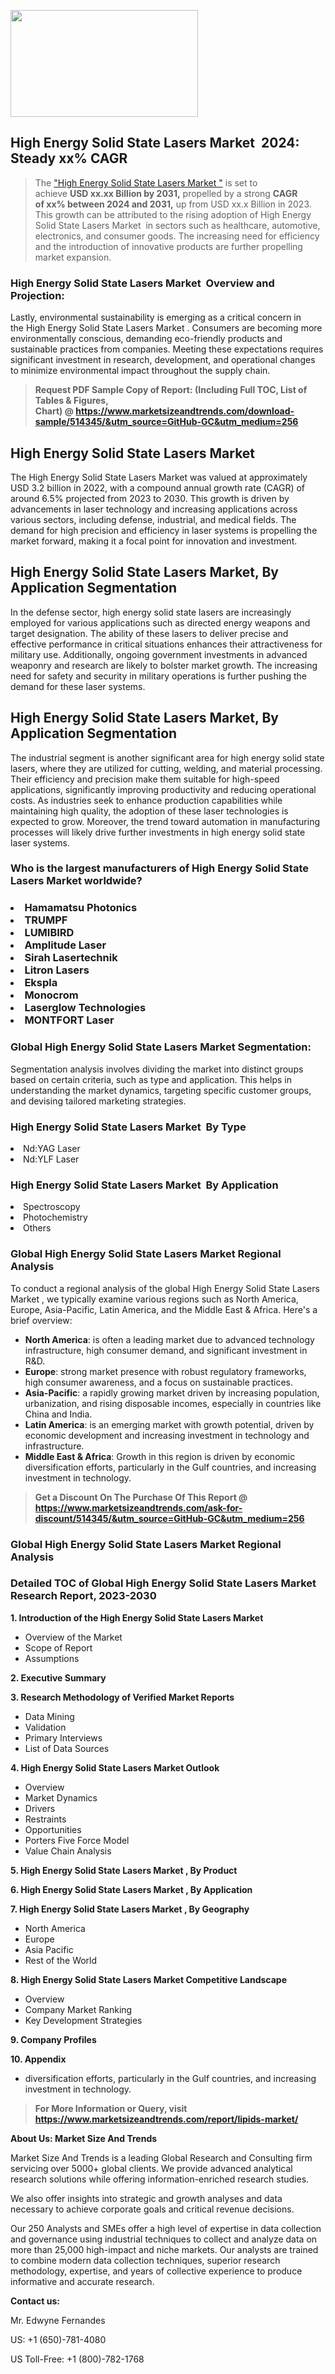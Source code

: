 <p><img class="alignnone size-medium wp-image-20088" src="https://ffe5etoiles.com/wp-content/uploads/2024/12/MST1-300x171.png" alt="" width="300" height="171" /></p><h2 id="ember46" class="ember-view reader-text-block__heading-2">High Energy Solid State Lasers Market &nbsp;2024: Steady&nbsp;xx% CAGR</h2><blockquote id="ember47" class="ember-view reader-text-block__blockquote">The&nbsp;<a class="app-aware-link " href="https://www.marketsizeandtrends.com/download-sample/514345/&utm_source=GitHub-GC&utm_medium=256" target="_blank" data-test-app-aware-link="">"High Energy Solid State Lasers Market "</a>&nbsp;is set to achieve&nbsp;<strong>USD&nbsp;xx.xx&nbsp;Billion by 2031,</strong>&nbsp;propelled by a strong&nbsp;<strong>CAGR of&nbsp;xx% between 2024 and 2031,</strong>&nbsp;up from USD xx.x Billion in 2023. This growth can be attributed to the rising adoption of&nbsp;High Energy Solid State Lasers Market &nbsp;in sectors such as healthcare, automotive, electronics, and consumer goods. The increasing need for efficiency and the introduction of innovative products are further propelling market expansion.</blockquote><h3 id="ember48" class="ember-view reader-text-block__heading-3">High Energy Solid State Lasers Market &nbsp;Overview and Projection:</h3><p id="ember49" class="ember-view reader-text-block__paragraph">Lastly, environmental sustainability is emerging as a critical concern in the&nbsp;High Energy Solid State Lasers Market . Consumers are becoming more environmentally conscious, demanding eco-friendly products and sustainable practices from companies. Meeting these expectations requires significant investment in research, development, and operational changes to minimize environmental impact throughout the supply chain.</p><blockquote id="ember50" class="ember-view reader-text-block__blockquote"><strong>Request PDF Sample Copy of Report: (Including Full TOC, List of Tables &amp; Figures, Chart)&nbsp;@&nbsp;<strong><a href="https://www.marketsizeandtrends.com/download-sample/514345/&utm_source=GitHub-GC&utm_medium=256" target="_blank">https://www.marketsizeandtrends.com/download-sample/514345/&utm_source=GitHub-GC&utm_medium=256</a></strong></strong></blockquote><h3 class=""> <h2>High Energy Solid State Lasers Market</h2><p>The High Energy Solid State Lasers Market was valued at approximately USD 3.2 billion in 2022, with a compound annual growth rate (CAGR) of around 6.5% projected from 2023 to 2030. This growth is driven by advancements in laser technology and increasing applications across various sectors, including defense, industrial, and medical fields. The demand for high precision and efficiency in laser systems is propelling the market forward, making it a focal point for innovation and investment.</p><h2>High Energy Solid State Lasers Market, By Application Segmentation</h2><p>In the defense sector, high energy solid state lasers are increasingly employed for various applications such as directed energy weapons and target designation. The ability of these lasers to deliver precise and effective performance in critical situations enhances their attractiveness for military use. Additionally, ongoing government investments in advanced weaponry and research are likely to bolster market growth. The increasing need for safety and security in military operations is further pushing the demand for these laser systems.</p><h2>High Energy Solid State Lasers Market, By Application Segmentation</h2><p>The industrial segment is another significant area for high energy solid state lasers, where they are utilized for cutting, welding, and material processing. Their efficiency and precision make them suitable for high-speed applications, significantly improving productivity and reducing operational costs. As industries seek to enhance production capabilities while maintaining high quality, the adoption of these laser technologies is expected to grow. Moreover, the trend toward automation in manufacturing processes will likely drive further investments in high energy solid state laser systems.</p></h3><h3 id="" class="">Who is the largest manufacturers of&nbsp;High Energy Solid State Lasers Market worldwide?</h3><h3 class=""></Li><Li>Hamamatsu Photonics</Li><Li> TRUMPF</Li><Li> LUMIBIRD</Li><Li> Amplitude Laser</Li><Li> Sirah Lasertechnik</Li><Li> Litron Lasers</Li><Li> Ekspla</Li><Li> Monocrom</Li><Li> Laserglow Technologies</Li><Li> MONTFORT Laser</h3><h3 id="ember53" class="ember-view reader-text-block__heading-3">Global&nbsp;High Energy Solid State Lasers Market Segmentation:</h3><p id="ember54" class="ember-view reader-text-block__paragraph">Segmentation analysis involves dividing the market into distinct groups based on certain criteria, such as type and application. This helps in understanding the market dynamics, targeting specific customer groups, and devising tailored marketing strategies.</p><h3 id="" class="">High Energy Solid State Lasers Market &nbsp;By Type</h3><p></Li><Li>Nd:YAG Laser</Li><Li> Nd:YLF Laser</p><h3 id="" class="">High Energy Solid State Lasers Market &nbsp;By Application</h3><p class=""></Li><Li>Spectroscopy</Li><Li> Photochemistry</Li><Li> Others</p><h3 id="ember62" class="ember-view reader-text-block__heading-3">Global High Energy Solid State Lasers Market Regional Analysis</h3><p id="ember63" class="ember-view reader-text-block__paragraph">To conduct a regional analysis of the global High Energy Solid State Lasers Market , we typically examine various regions such as North America, Europe, Asia-Pacific, Latin America, and the Middle East &amp; Africa. Here's a brief overview:</p><ul><li><strong>North America</strong>: is often a leading market due to advanced technology infrastructure, high consumer demand, and significant investment in R&amp;D.</li><li><strong>Europe</strong>: strong market presence with robust regulatory frameworks, high consumer awareness, and a focus on sustainable practices.</li><li><strong>Asia-Pacific</strong>: a rapidly growing market driven by increasing population, urbanization, and rising disposable incomes, especially in countries like China and India.</li><li><strong>Latin America</strong>: is an emerging market with growth potential, driven by economic development and increasing investment in technology and infrastructure.</li><li><strong>Middle East &amp; Africa</strong>: Growth in this region is driven by economic diversification efforts, particularly in the Gulf countries, and increasing investment in technology.</li></ul><blockquote id="ember61" class="ember-view reader-text-block__blockquote"><strong>Get a Discount On The Purchase Of This Report @ <strong><a href="https://html-cleaner.com/" target="">https://www.marketsizeandtrends.com/ask-for-discount/514345/&utm_source=GitHub-GC&utm_medium=256</a></strong></strong></blockquote><h3 id="ember62" class="ember-view reader-text-block__heading-3">Global High Energy Solid State Lasers Market Regional Analysis</h3><h3 id="" class="">Detailed TOC of Global High Energy Solid State Lasers Market Research Report, 2023-2030</h3><p id="" class=""><strong>1. Introduction of the High Energy Solid State Lasers Market </strong></p><ul><li>Overview of the Market</li><li>Scope of Report</li><li>Assumptions</li></ul><p id="" class=""><strong>2. Executive Summary</strong></p><p id="" class=""><strong>3. Research Methodology of Verified Market Reports</strong></p><ul><li>Data Mining</li><li>Validation</li><li>Primary Interviews</li><li>List of Data Sources</li></ul><p id="" class=""><strong>4. High Energy Solid State Lasers Market Outlook</strong></p><ul><li>Overview</li><li>Market Dynamics</li><li>Drivers</li><li>Restraints</li><li>Opportunities</li><li>Porters Five Force Model</li><li>Value Chain Analysis</li></ul><p id="" class=""><strong>5. High Energy Solid State Lasers Market , By Product</strong></p><p id="" class=""><strong>6. High Energy Solid State Lasers Market , By Application</strong></p><p id="" class=""><strong>7. High Energy Solid State Lasers Market , By Geography</strong></p><ul><li>North America</li><li>Europe</li><li>Asia Pacific</li><li>Rest of the World</li></ul><p id="" class=""><strong>8. High Energy Solid State Lasers Market Competitive Landscape</strong></p><ul><li>Overview</li><li>Company Market Ranking</li><li>Key Development Strategies</li></ul><p id="" class=""><strong>9. Company Profiles</strong></p><p id="" class=""><strong>10. Appendix</strong></p><ul><li>diversification efforts, particularly in the Gulf countries, and increasing investment in technology.</li></ul><blockquote id="ember65" class="ember-view reader-text-block__blockquote"><strong>For More Information or Query, visit <strong><strong><a href="https://html-cleaner.com/" target="">https://www.marketsizeandtrends.com/report/lipids-market/</a></strong></strong></strong></blockquote><p id="" class=""><strong>About Us: Market Size And Trends</strong></p><p id="" class="">Market Size And Trends is a leading Global Research and Consulting firm servicing over 5000+ global clients. We provide advanced analytical research solutions while offering information-enriched research studies.</p><p id="" class="">We also offer insights into strategic and growth analyses and data necessary to achieve corporate goals and critical revenue decisions.</p><p id="" class="">Our 250 Analysts and SMEs offer a high level of expertise in data collection and governance using industrial techniques to collect and analyze data on more than 25,000 high-impact and niche markets. Our analysts are trained to combine modern data collection techniques, superior research methodology, expertise, and years of collective experience to produce informative and accurate research.</p><p id="" class=""><strong>Contact us:</strong></p><p id="" class="">Mr. Edwyne Fernandes</p><p id="" class="">US: +1 (650)-781-4080</p><p id="" class="">US Toll-Free: +1 (800)-782-1768</p>
